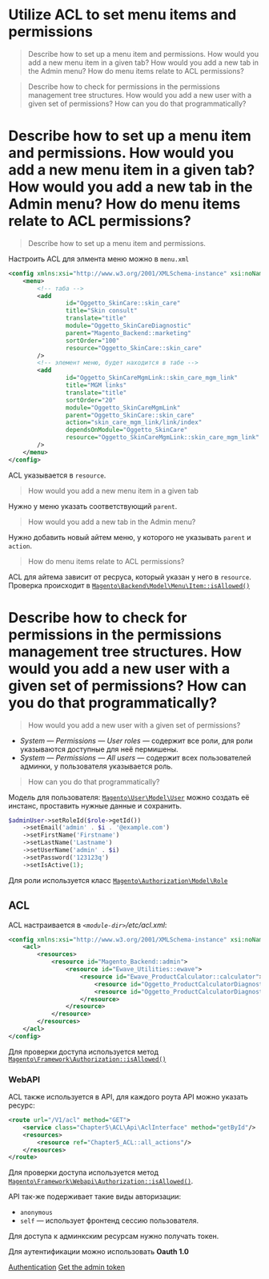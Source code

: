 # Utilize ACL to set menu items and permissions

>Describe how to set up a menu item and permissions. How would you add a new menu item in a given tab? How would you add a new tab in the Admin menu? How do menu items relate to ACL permissions?

>Describe how to check for permissions in the permissions management tree structures. How would you add a new user with a given set of permissions? How can you do that programmatically?

# Describe how to set up a menu item and permissions. How would you add a new menu item in a given tab? How would you add a new tab in the Admin menu? How do menu items relate to ACL permissions?

>Describe how to set up a menu item and permissions.

Настроить ACL для элмента меню можно в `menu.xml`
```xml
<config xmlns:xsi="http://www.w3.org/2001/XMLSchema-instance" xsi:noNamespaceSchemaLocation="urn:magento:module:Magento_Backend:etc/menu.xsd">
    <menu>
        <!-- таба -->
        <add
                id="Oggetto_SkinCare::skin_care"
                title="Skin consult"
                translate="title"
                module="Oggetto_SkinCareDiagnostic"
                parent="Magento_Backend::marketing"
                sortOrder="100"
                resource="Oggetto_SkinCare::skin_care"
        />
        <!-- элемент меню, будет находится в табе -->
        <add
                id="Oggetto_SkinCareMgmLink::skin_care_mgm_link"
                title="MGM links"
                translate="title"
                sortOrder="20"
                module="Oggetto_SkinCareMgmLink"
                parent="Oggetto_SkinCare::skin_care"
                action="skin_care_mgm_link/link/index"
                dependsOnModule="Oggetto_SkinCare"
                resource="Oggetto_SkinCareMgmLink::skin_care_mgm_link"
        />
    </menu>
</config>
```
ACL указывается в `resource`.

>How would you add a new menu item in a given tab

Нужно у меню указать соответствующий `parent`.

>How would you add a new tab in the Admin menu?

Нужно добавить новый айтем меню, у которого не указывать `parent` и `action`.

>How do menu items relate to ACL permissions?

ACL для айтема зависит от ресруса, который указан у него в `resource`. Проверка происходит в [`Magento\Backend\Model\Menu\Item::isAllowed()`](https://github.com/magento/magento2/blob/2.4/app/code/Magento/Backend/Model/Menu/Item.php#L451)

# Describe how to check for permissions in the permissions management tree structures. How would you add a new user with a given set of permissions? How can you do that programmatically?

>How would you add a new user with a given set of permissions?

* _System — Permissions — User roles_ — содержит все роли, для роли указываются доступные для неё пермишены.
* _System — Permissions — All users_ — содержит всех пользователей админки, у пользователя указывается роль.


>How can you do that programmatically?

Модель для пользователя: [`Magento\User\Model\User`](https://github.com/magento/magento2/blob/2.4/app/code/Magento/User/Model/User.php) можно создать её инстанс, проставить нужные данные и сохранить.
```php
$adminUser->setRoleId($role->getId())
    ->setEmail('admin' . $i . '@example.com')
    ->setFirstName('Firstname')
    ->setLastName('Lastname')
    ->setUserName('admin' . $i)
    ->setPassword('123123q')
    ->setIsActive(1);
```
Для роли используется класс [`Magento\Authorization\Model\Role`](https://github.com/magento/magento2/blob/2.4/app/code/Magento/Authorization/Model/Role.php)


## ACL

ACL настраивается в _`<module-dir>`/etc/acl.xml_:
```xml
<config xmlns:xsi="http://www.w3.org/2001/XMLSchema-instance" xsi:noNamespaceSchemaLocation="urn:magento:framework:Acl/etc/acl.xsd">
    <acl>
        <resources>
            <resource id="Magento_Backend::admin">
                <resource id="Ewave_Utilities::ewave">
                    <resource id="Ewave_ProductCalculator::calculator">
                        <resource id="Oggetto_ProductCalculatorDiagnostic::symptom" sortOrder="40" title="Manage symptoms" />
                        <resource id="Oggetto_ProductCalculatorDiagnostic::symptom_value" sortOrder="41" title="Manage symptoms values" />
                    </resource>
                </resource>
            </resource>
        </resources>
    </acl>
</config>
```

Для проверки доступа используется метод [`Magento\Framework\Authorization::isAllowed()`](https://github.com/magento/magento2/blob/2.4/lib/internal/Magento/Framework/Authorization.php#L45)

### WebAPI

ACL также используется в API, для каждого роута API можно указать ресурс:
```xml
<route url="/V1/acl" method="GET">
    <service class="Chapter5\ACL\Api\AclInterface" method="getById"/>
    <resources>
        <resource ref="Chapter5_ACL::all_actions"/>
    </resources>
</route>
```
Для проверки доступа используется метод [`Magento\Framework\Webapi\Authorization::isAllowed()`](https://github.com/magento/magento2/blob/2.4/lib/internal/Magento/Framework/Webapi/Authorization.php#L39). 

API так-же подерживает такие виды авторизации:
* `anonymous`
* `self` — использует фронтенд сессию пользователя.

Для доступа к админкским ресурсам нужно получать токен.

Для аутентификации можно использовать **Oauth 1.0**

[Authentication](https://devdocs.magento.com/guides/v2.4/get-started/authentication/gs-authentication.html)
[Get the admin token](https://devdocs.magento.com/guides/v2.4/rest/tutorials/orders/order-admin-token.html)
